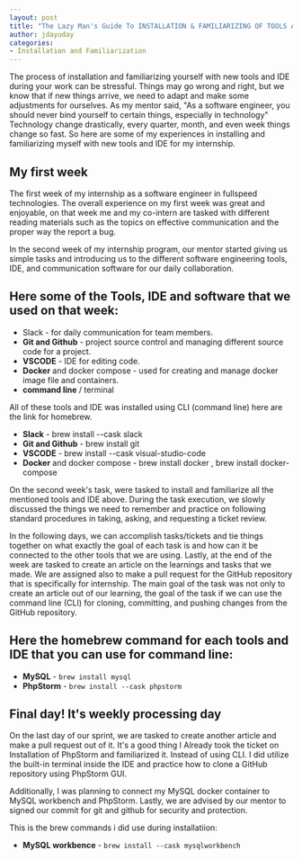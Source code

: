```yaml
---
layout: post
title: "The Lazy Man's Guide To INSTALLATION & FAMILIARIZING OF TOOLS AND IDE FOR SOFTWARE DEVELOPMENT as intern"
author: jdayuday
categories:
- Installation and Familiarization
---
```


The process of installation and familiarizing yourself with new tools and IDE during your work can be stressful.
Things may go wrong and right, but we know that if new things arrive, we need to adapt and make some adjustments for ourselves. As my mentor said, "As a software engineer, you should never bind yourself to certain things, especially in technology" Technology change drastically, every quarter, month, and even week things change so fast. So here are some of my experiences in installing and familiarizing myself with new tools and IDE for my internship.



## My first week

The first week of my internship as a software engineer in fullspeed technologies. The overall experience on my first week was great and enjoyable, on that week me and my co-intern are tasked with different reading materials such as the topics on effective communication and the proper way the report a bug.

In the second week of my internship program, our mentor started giving us simple tasks and introducing us to the different software engineering tools, IDE, and communication software for our daily collaboration.

## Here some of the Tools, IDE and software that we used on that week:

* Slack - for daily communication for team members.
* **Git and Github** - project source control and managing different source code for a project.
* **VSCODE** - IDE for editing code.
* **Docker** and docker compose - used for creating and manage docker image file and containers.
* **command line** / terminal

All of these tools and IDE was installed using CLI (command line) here are the link for homebrew.
* **Slack** - brew install --cask slack
* **Git and Github** - brew install git
* **VSCODE** - brew install --cask visual-studio-code
* **Docker** and docker compose - brew install docker , brew install docker-compose

On the second week's task, were tasked to install and familiarize all the mentioned tools and IDE above. During the task execution, we slowly discussed the things we need to remember and practice on following standard procedures in taking, asking, and requesting a ticket review.

In the following days, we can accomplish tasks/tickets and tie things together on what exactly the goal of each task is and how can it be connected to the other tools that we are using. Lastly, at the end of the week are tasked to create an article on the learnings and tasks that we made. We are assigned also to make a pull request for the GitHub repository that is specifically for internship. The main goal of the task was not only to create an article out of our learning, the goal of the task if we can use the command line (CLI) for cloning, committing, and pushing changes from the GitHub repository.

## Here the homebrew command for each tools and IDE that you can use for command line:
* **MySQL** - `brew install mysql`
* **PhpStorm** - `brew install --cask phpstorm`

## Final day! It's weekly processing day
On the last day of our sprint, we are tasked to create another article and make a pull request out of it. It's a good thing I Already took the ticket on Installation of PhpStorm and familiarized it. Instead of using CLI. I did utilize the built-in terminal inside the IDE and practice how to clone a GitHub repository using PhpStorm GUI.

Additionally, I was planning to connect my MySQL docker container to MySQL workbench and PhpStorm. Lastly, we are advised by our mentor to signed our commit for git and github for security and protection.

This is the brew commands i did use during installatiion:
* **MySQL workbence** - `brew install --cask mysqlworkbench`
